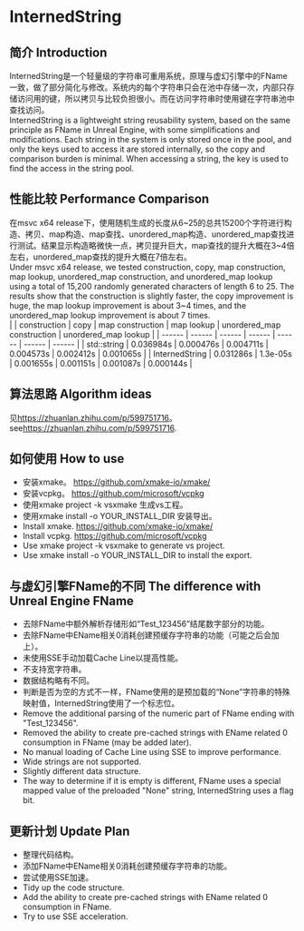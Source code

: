 # InternedString

## 简介 Introduction

InternedString是一个轻量级的字符串可重用系统，原理与虚幻引擎中的FName一致，做了部分简化与修改。系统内的每个字符串只会在池中存储一次，内部只存储访问用的键，所以拷贝与比较负担很小。而在访问字符串时使用键在字符串池中查找访问。  
InternedString is a lightweight string reusability system, based on the same principle as FName in Unreal Engine, with some simplifications and modifications. Each string in the system is only stored once in the pool, and only the keys used to access it are stored internally, so the copy and comparison burden is minimal. When accessing a string, the key is used to find the access in the string pool.

## 性能比较 Performance Comparison
在msvc x64 release下，使用随机生成的长度从6~25的总共15200个字符进行构造、拷贝、map构造、map查找、unordered_map构造、unordered_map查找进行测试。结果显示构造略微快一点，拷贝提升巨大，map查找的提升大概在3~4倍左右，unordered_map查找的提升大概在7倍左右。  
Under msvc x64 release, we tested construction, copy, map construction, map lookup, unordered_map construction, and unordered_map lookup using a total of 15,200 randomly generated characters of length 6 to 25. The results show that the construction is slightly faster, the copy improvement is huge, the map lookup improvement is about 3~4 times, and the unordered_map lookup improvement is about 7 times.  
|  | construction | copy |  map construction | map lookup | unordered_map construction | unordered_map lookup |
| ------ | ------ | ------ | ------ | ------ | ------ | ------ |
| std::string | 0.036984s | 0.000476s |  0.004711s | 0.004573s | 0.002412s | 0.001065s |
| InternedString | 0.031286s | 1.3e-05s |  0.001655s | 0.001151s | 0.001087s | 0.000144s |

## 算法思路 Algorithm ideas
见<https://zhuanlan.zhihu.com/p/599751716>。  
see<https://zhuanlan.zhihu.com/p/599751716>.

## 如何使用 How to use
* 安装xmake。 <https://github.com/xmake-io/xmake/>  
* 安装vcpkg。 <https://github.com/microsoft/vcpkg>  
* 使用xmake project -k vsxmake 生成vs工程。
* 使用xmake install -o YOUR_INSTALL_DIR 安装导出。
* Install xmake. <https://github.com/xmake-io/xmake/>  
* Install vcpkg. <https://github.com/microsoft/vcpkg>  
* Use xmake project -k vsxmake to generate vs project.
* Use xmake install -o YOUR_INSTALL_DIR to install the export.

## 与虚幻引擎FName的不同 The difference with Unreal Engine FName
* 去除FName中额外解析存储形如“Test_123456”结尾数字部分的功能。
* 去除FName中EName相关0消耗创建预缓存字符串的功能（可能之后会加上）。
* 未使用SSE手动加载Cache Line以提高性能。
* 不支持宽字符串。
* 数据结构略有不同。
* 判断是否为空的方式不一样，FName使用的是预加载的“None”字符串的特殊映射值，InternedString使用了一个标志位。
* Remove the additional parsing of the numeric part of FName ending with "Test_123456".
* Removed the ability to create pre-cached strings with EName related 0 consumption in FName (may be added later).
* No manual loading of Cache Line using SSE to improve performance.
* Wide strings are not supported.
* Slightly different data structure.
* The way to determine if it is empty is different, FName uses a special mapped value of the preloaded "None" string, InternedString uses a flag bit.

## 更新计划 Update Plan
* 整理代码结构。
* 添加FName中EName相关0消耗创建预缓存字符串的功能。
* 尝试使用SSE加速。
* Tidy up the code structure.
* Add the ability to create pre-cached strings with EName related 0 consumption in FName.
* Try to use SSE acceleration.

